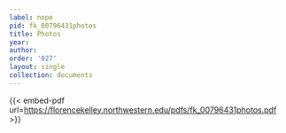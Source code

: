 ```yaml
---
label: nope
pid: fk_00796431photos
title: Photos
year:
author:
order: '027'
layout: single
collection: documents
---
```



{{< embed-pdf url=https://florencekelley.northwestern.edu/pdfs/fk_00796431photos.pdf >}}